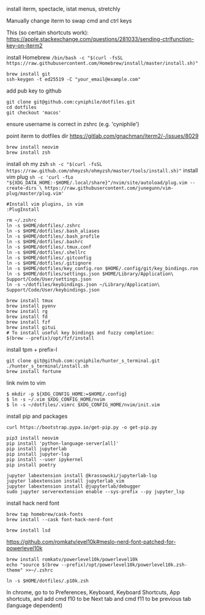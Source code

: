 install iterm, spectacle, istat menus, stretchly

Manually change iterm to swap cmd and ctrl keys

This (so certain shortcuts work): 
https://apple.stackexchange.com/questions/281033/sending-ctrlfunction-key-on-iterm2

install Homebrew
`/bin/bash -c "$(curl -fsSL https://raw.githubusercontent.com/Homebrew/install/master/install.sh)"`

```
brew install git
ssh-keygen -t ed25519 -C "your_email@example.com"
```

add pub key to github

```
git clone git@github.com:cyniphile/dotfiles.git
cd dotfiles
git checkout 'macos'
```
ensure username is correct in zshrc (e.g. 'cyniphile')

point iterm to dotfiles dir
https://gitlab.com/gnachman/iterm2/-/issues/8029

```
brew install neovim
brew install zsh
```
install oh my zsh
`sh -c "$(curl -fsSL https://raw.github.com/ohmyzsh/ohmyzsh/master/tools/install.sh)"`
install vim plug
`sh -c 'curl -fLo "${XDG_DATA_HOME:-$HOME/.local/share}"/nvim/site/autoload/plug.vim --create-dirs \
       https://raw.githubusercontent.com/junegunn/vim-plug/master/plug.vim'`
```
#Install vim plugins, in vim
:PlugInstall

rm ~/.zshrc
ln -s $HOME/dotfiles/.zshrc
ln -s $HOME/dotfiles/.bash_aliases
ln -s $HOME/dotfiles/.bash_profile
ln -s $HOME/dotfiles/.bashrc
ln -s $HOME/dotfiles/.tmux.conf
ln -s $HOME/dotfiles/.shellrc
ln -s $HOME/dotfiles/.gitconfig
ln -s $HOME/dotfiles/.gitignore
ln -s $HOME/dotfiles/key_config.ron $HOME/.config/git/key_bindings.ron 
ln -s $HOME/dotfiles/settings.json $HOME/Library/Application\ Support/Code/User/settings.json
ln -s ~/dotfiles/keybindings.json ~/Library/Application\ Support/Code/User/keybindings.json

brew install tmux
brew install pyenv
brew install rg
brew install fd
brew install fzf
brew install gitui
# To install useful key bindings and fuzzy completion:
$(brew --prefix)/opt/fzf/install

```
install tpm + prefix-I

```
git clone git@github.com:cyniphile/hunter_s_terminal.git
./hunter_s_terminal/install.sh
brew install fortune
```

link nvim to vim
```
$ mkdir -p ${XDG_CONFIG_HOME:=$HOME/.config}
$ ln -s ~/.vim $XDG_CONFIG_HOME/nvim
$ ln -s ~/dotfiles/.vimrc $XDG_CONFIG_HOME/nvim/init.vim
```

install pip and packages
```
curl https://bootstrap.pypa.io/get-pip.py -o get-pip.py

pip3 install neovim
pip install 'python-language-server[all]'
pip install jupyterlab
pip install jupyter-lsp
pip install --user ipykernel
pip install poetry

jupyter labextension install @krassowski/jupyterlab-lsp   
jupyter labextension install jupyterlab_vim
jupyter labextension install @jupyterlab/debugger
sudo jupyter serverextension enable --sys-prefix --py jupyter_lsp
```

install hack nerd font

```
brew tap homebrew/cask-fonts
brew install --cask font-hack-nerd-font
```

```
brew install lsd
```

https://github.com/romkatv/evel10k#meslo-nerd-font-patched-for-powerlevel10k

```
brew install romkatv/powerlevel10k/powerlevel10k
echo "source $(brew --prefix)/opt/powerlevel10k/powerlevel10k.zsh-theme" >>~/.zshrc
```

`ln -s $HOME/dotfiles/.p10k.zsh`


In chrome, go to to Preferences, Keyboard, Keyboard Shortcuts, App shortcuts,
and add cmd f10 to be Next tab and cmd f11 to be previous tab (language
dependent)
